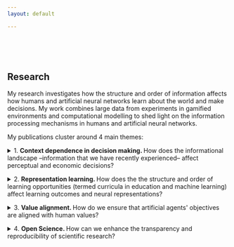 ```yaml
---
layout: default

---
```


<br>
<br>
<br>

## Research 

My research investigates how the structure and order of information affects how humans and artificial neural networks learn about the world and make decisions. My work combines large data from experiments in gamified environments and computational modelling to shed light on the information processing mechanisms in humans and artificial neural networks. 

My publications cluster around 4 main themes:

<p>
<details>
  <summary>
 1. <b> Context dependence in decision making. </b> How does the informational landscape –information that we have recently experienced– affect perceptual and economic decisions? </summary> 
 <br>
  My work has provided evidence on the computational mechanisms underlying context-dependent judgments, demonstrating that the influence perceptual distractors and decoy consumer products may arise due to a shared, efficient computational principle – neural adaptation (Dumbalska et al., 2022; Dumbalska et al., 2020), and that reference effects owe to changes in both how we experience (perception) and how we evaluate incoming information (judgment; Dumbalska & Smithson 2024). For this line of work, I received two research prizes: The Humphreys Prize for Best Research Project (University of Oxford) and the Pembroke College Senior Studentship. 
  <br><br>
  <b>Dumbalska, T.</b>, & Smithson, H. E. (2024). Reference dependence arises due to contextual shifts in both perception and judgment. (<a href="https://osf.io/preprints/psyarxiv/qpy2w">Preprint</a>). <br>
  - Here, we develop a method to shed light on the computational origins of reference dependence that have been subject to half a century of controversy. Our work combines psychophysics with computational modelling to arbitrate between influences on the level of perception, judgment and action.
  <br><br>
  <b>Dumbalska, T.</b>, Rudzka, K., Smithson, H. E., & Summerfield, C. (2022). How do (perceptual) distracters distract?. PLOS Computational Biology, 18(10), e1010609. (<a href="https://journals.plos.org/ploscompbiol/article?id=10.1371/journal.pcbi.1010609">Open access link</a>) <br>
  - Here, we provide evidence that perceptual distractors modulate choices in a way that depends on their similarity to target stimuli (interaction effect), as opposed to wielding an independent influence on choices (independent effect). We accounted for these effects in an efficient coding framework, appealing to neural normalization, via computational modelling.
  <br><br>
  <b>Dumbalska, T.</b>, Li, V., Tsetsos, K., & Summerfield, C. (2020). A map of decoy influence in human multialternative choice. Proceedings of the National Academy of Sciences, 117(40), 25169-25178. (<a href="https://www.pnas.org/doi/full/10.1073/pnas.2005058117">Open access link</a>)<br>
  - Here, we took a novel approach to studying decoy effects: rather than sampling a subset of stereotyped values (as in existing studies), we charted the full “decoy influence map”, by exhaustively measuring the influence of a decoy stimulus D(i,j) with attributes i and j on choices between two choice targets.
  <br><br>
  Summerfield, C., & <b>Dumbalska, T.</b> (2020). How does value distract?. Nature Human Behaviour, 4(6), 564-564. (<a href="/assets/Summerfield&Dumbalska_2020.pdf">PDF</a>)<br>
  - In this comment, we contextualize new results on value distraction by Gluth and colleagues in existing evidence and theory on value normalization and efficient neural processing. I co-wrote this.
  <br><br>
  Zaneva, M., & <b>Dumbalska, T.</b> (2020). Green Nudges: Applying Behavioral Economics to the Fight Against Climate Change. Quarterly PsyPAG, 116 , 27-31. (<a href="/assets/Zaneva&Dumbalska_2020.pdf">PDF</a>)<br>
  - In this perspective piece, we propose a framework for considering intervention targets for behavioural scientists aiming to prompt new (and support existing) environmentally-friendly behaviours and review the relevant evidence base.  
 </details></p>
 <p><details>
  <summary>
 2. <b> Representation learning. </b> How does the the structure and order of learning opportunities (termed curricula in education and machine learning) affect learning outcomes and neural representations? </summary> 
  <br>
  My research has charted how balancing conceptual and strategic complexity during training can lead to accelerated and more successful learning (Dumbalska et al., 2023). As part of this line of work, I have collected large-scale data from >15,000 participants world-wide charting learning progression on a gamified task (<a href="https://atomsrivet.github.io/roomworld/index_game.html">demo</a>).
  <br> <br>
  <b>Dumbalska, T.</b>, Bhatti, A., Ali, I., & Summerfield, C. (2023). How do humans learn concepts and strategies? Computational Cognitive Neuroscience. (<a href="https://2023.ccneuro.org/proceedings/0000602.pdf?s=W&pn=1520">Conference Proceedings</a>). <br>
  - Here, we show that organizing learning opportunities such that participants can practice new concepts in increasingly complex mental operations boosts learning progress and outcomes.
  <br><br>
  Nelli, S., Braun, L., <b>Dumbalska, T.</b>, Saxe, A., & Summerfield, C. (2023). Neural knowledge assembly in humans and neural networks. Neuron, 111(9), 1504-1516. (<a href="https://www.cell.com/neuron/fulltext/S0896-6273%2823%2900118-6">Open access link</a>)
  <br><br>
  Flesch, T., Juechems, K., <b>Dumbalska, T.</b>, Saxe, A., & Summerfield, C. (2022). Orthogonal representations for robust context-dependent task performance in brains and neural networks. Neuron, 110(7), 1258-1270. (<a href="https://www.cell.com/neuron/fulltext/S0896-6273(22)00005-8">Open access link</a>) 
</details></p>
<p><details> 
 <summary>
 3. <b> Value alignment. </b> How do we ensure that artificial agents' objectives are aligned with human values? </summary>
<br>
  My current research investigates value alignment in open source reward models and the potential influence of human biases on alignment in a standard RLHF setting. 
 </details></p>
 <p><details>
 <summary>
 4. <b> Open Science. </b> How can we enhance the transparency and reproducibility of scientific research? </summary>  <br>
  I am actively involved in the open science movement and initiatives to increase the transparency and reproducibility of research results. I have contributed to two pieces of written evidence for policy on Reproducibility and Research Integrity for the UK Government (entries 20210930 and EGYJ106500), several open science publications and computational reproducibility projects.
  <br> <br>
  Röseler, L., Kaiser, L., Doetsch, C., Klett, N., Seida, C., Schütz, A., ... & Zhang, Y. (2024). The replication database: documenting the replicability of psychological science. Journal of Open Psychology Data, 12(8), 1-23. (<a href="https://eprints.bbk.ac.uk/id/eprint/54253/1/jopd.pdf">Submitted version</a>)
  <br> <br>
  Parsons, S.,... <b>Dumbalska, T.</b>, et al. (2022). A Community-Sourced Glossary of Open Scholarship Terms. Nature Human Behaviour. (<a href="https://nantes-universite.hal.science/hal-03596508/document">Submitted version</a>)
  <br> <br>
  Evans, T.,… & <b>Dumbalska, T.</b>, et al. (2021). A network of change: Three priorities requiring united action on research integrity. BMC Research Notes. (<a href="https://link.springer.com/article/10.1186/s13104-022-06026-y">Open access link</a>)
 <br> <br>
</details>
</p>